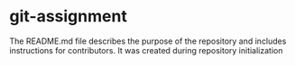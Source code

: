 # git-assignment
The README.md file describes the purpose of the repository and includes instructions for contributors. It was created during repository initialization
